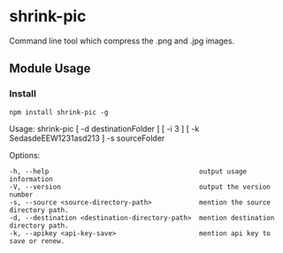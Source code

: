 # shrink-pic 
Command line tool which compress the .png and .jpg images.

## Module Usage 

### Install
 `npm install shrink-pic -g`

 Usage: shrink-pic [ -d destinationFolder ] [ -i 3 ] [ -k SedasdeEEW1231asd213 ] -s sourceFolder

  Options:

    -h, --help                                      output usage information
    -V, --version                                   output the version number
    -s, --source <source-directory-path>            mention the source directory path.
    -d, --destination <destination-directory-path>  mention destination directory path.
    -k, --apikey <api-key-save>                     mention api key to save or renew.
